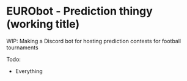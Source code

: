 # EURObot - Prediction thingy (working title)

WIP: Making a Discord bot for hosting prediction contests for football tournaments

Todo:
- Everything